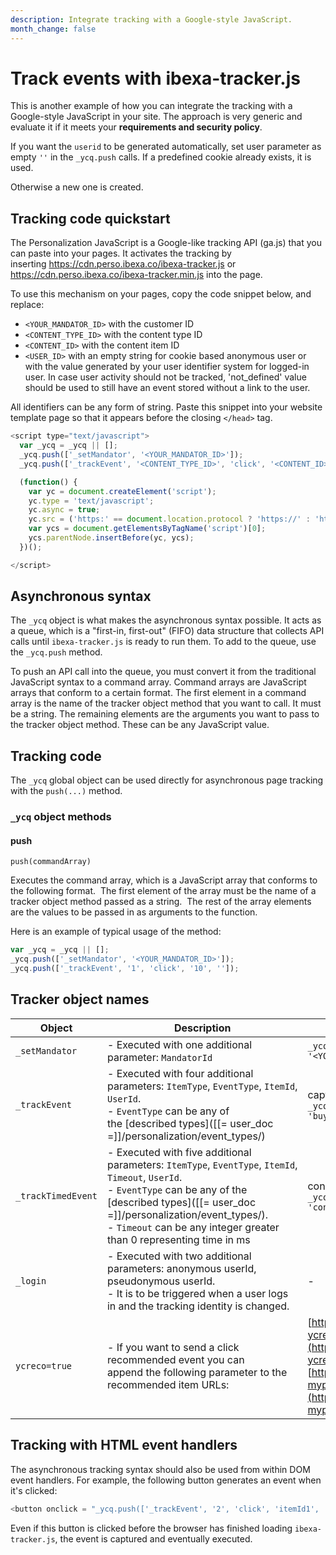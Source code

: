 ```yaml
---
description: Integrate tracking with a Google-style JavaScript.
month_change: false
---
```


# Track events with ibexa-tracker.js

This is another example of how you can integrate the tracking with a Google-style JavaScript in your site.
The approach is very generic and evaluate it if it meets your **requirements and security policy**.

If you want the `userid` to be generated automatically, set user parameter as empty `''` in the `_ycq.push` calls.
If a predefined cookie already exists, it is used.

Otherwise a new one is created.

## Tracking code quickstart

The Personalization JavaScript is a Google-like tracking API (ga.js) that you can paste into your pages.
It activates the tracking by inserting <https://cdn.perso.ibexa.co/ibexa-tracker.js> or <https://cdn.perso.ibexa.co/ibexa-tracker.min.js> into the page.

To use this mechanism on your pages, copy the code snippet below, and replace:

- `<YOUR_MANDATOR_ID>` with the customer ID
- `<CONTENT_TYPE_ID>` with the content type ID
- `<CONTENT_ID>` with the content item ID
- `<USER_ID>` with an empty string for cookie based anonymous user or with the value generated by your user identifier system for logged-in user. In case user activity should not be tracked, 'not_defined' value should be used to still have an event stored without a link to the user.

All identifiers can be any form of string.
Paste this snippet into your website template page so that it appears before the closing `</head>` tag.

``` js
<script type="text/javascript">
  var _ycq = _ycq || [];
  _ycq.push(['_setMandator', '<YOUR_MANDATOR_ID>']);
  _ycq.push(['_trackEvent', '<CONTENT_TYPE_ID>', 'click', '<CONTENT_ID>', '<USER_ID>']);

  (function() {
    var yc = document.createElement('script');
    yc.type = 'text/javascript';
    yc.async = true;
    yc.src = ('https:' == document.location.protocol ? 'https://' : 'http://') + 'cdn.perso.ibexa.co/ibexa-tracker.min.js';
    var ycs = document.getElementsByTagName('script')[0];
    ycs.parentNode.insertBefore(yc, ycs);
  })();

</script>
```

## Asynchronous syntax

The `_ycq` object is what makes the asynchronous syntax possible.
It acts as a queue, which is a "first-in, first-out" (FIFO) data structure that collects API calls until `ibexa-tracker.js` is ready to run them.
To add to the queue, use the `_ycq.push` method.

To push an API call into the queue, you must convert it from the traditional JavaScript syntax to a command array.
Command arrays are JavaScript arrays that conform to a certain format.
The first element in a command array is the name of the tracker object method that you want to call.
It must be a string. The remaining elements are the arguments you want to pass to the tracker object method.
These can be any JavaScript value.

## Tracking code

The `_ycq` global object can be used directly for asynchronous page tracking with the `push(...)` method. 

### `_ycq` object methods

#### push

`push(commandArray)`

Executes the command array, which is a JavaScript array that conforms to the following format. 
The first element of the array must be the name of a tracker object method passed as a string. 
The rest of the array elements are the values to be passed in as arguments to the function. 

Here is an example of typical usage of the method:

``` js
var _ycq = _ycq || [];
_ycq.push(['_setMandator', '<YOUR_MANDATOR_ID>']);
_ycq.push(['_trackEvent', '1', 'click', '10', '']);
```

## Tracker object names

| Object          | Description   | Example |
| --------------- | ------------- | ------ |
| `_setMandator ` | - Executed with one additional parameter: `MandatorId` | `_ycq.push (['_setMandator' , '<YOUR_MANDATOR_ID>']);` |
| `_trackEvent` | - Executed with four additional parameters: `ItemType`, `EventType`, `ItemId`, `UserId`.<br /> - `EventType` can be any of the [described types]([[= user_doc =]]/personalization/event_types/) | capturing an event: `_ycq.push(['_trackEvent', '1', 'buy', '10', '']);` |
| `_trackTimedEvent` | - Executed with five additional parameters: `ItemType`, `EventType`, `ItemId`, `Timeout`, `UserId`.<br /> - `EventType` can be any of the [described types]([[= user_doc =]]/personalization/event_types/).<br /> - `Timeout` can be any integer greater than 0 representing time in ms | consume event sent after 20s: `_ycq.push(['_trackTimedEvent', '1', 'consume', '10', '20000', '']);` |
| `_login` | - Executed with two additional parameters: anonymous userId, pseudonymous userId.<br /> - It is to be triggered when a user logs in and the tracking identity is changed.<br /> | - |
| `ycreco=true` | - If you want to send a click recommended event you can append the following parameter to the recommended item URLs: | [https://mydomain.com/mypage.html?ycreco=true](https://mydomain.com/mypage.html?ycreco=true) or <br />[https://mydomain.com/mypage.html?myparameter=x&ycreco=true](https://mydomain.com/mypage.html?myparameter=x&ycreco=true) |

## Tracking with HTML event handlers

The asynchronous tracking syntax should also be used from within DOM event handlers.
For example, the following button generates an event when it's clicked:

``` js
<button onclick = "_ycq.push(['_trackEvent', '2', 'click', 'itemId1', ''])"/><button>
```

Even if this button is clicked before the browser has finished loading `ibexa-tracker.js`, the event is captured and eventually executed.
